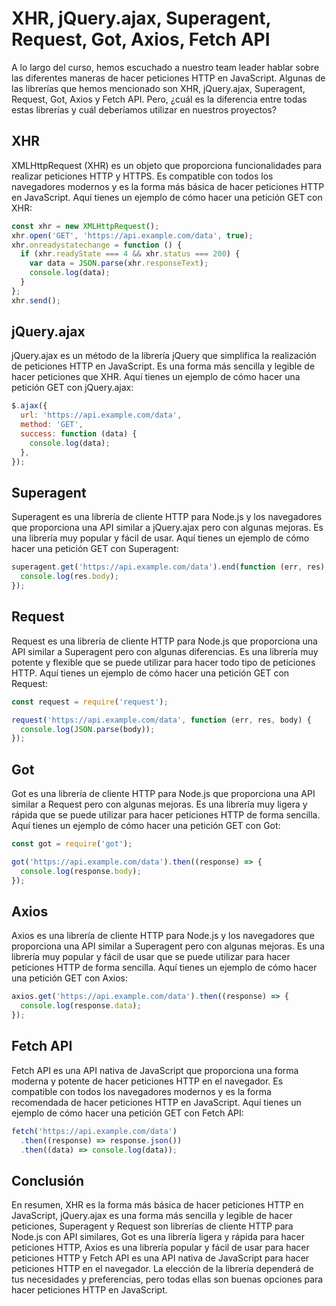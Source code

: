 # XHR, jQuery.ajax, Superagent, Request, Got, Axios, Fetch API

A lo largo del curso, hemos escuchado a nuestro team leader hablar sobre las diferentes maneras de hacer peticiones HTTP en JavaScript. Algunas de las librerías que hemos mencionado son XHR, jQuery.ajax, Superagent, Request, Got, Axios y Fetch API. Pero, ¿cuál es la diferencia entre todas estas librerías y cuál deberíamos utilizar en nuestros proyectos?

## XHR

XMLHttpRequest (XHR) es un objeto que proporciona funcionalidades para realizar peticiones HTTP y HTTPS. Es compatible con todos los navegadores modernos y es la forma más básica de hacer peticiones HTTP en JavaScript. Aquí tienes un ejemplo de cómo hacer una petición GET con XHR:

```javascript
const xhr = new XMLHttpRequest();
xhr.open('GET', 'https://api.example.com/data', true);
xhr.onreadystatechange = function () {
  if (xhr.readyState === 4 && xhr.status === 200) {
    var data = JSON.parse(xhr.responseText);
    console.log(data);
  }
};
xhr.send();
```

## jQuery.ajax

jQuery.ajax es un método de la librería jQuery que simplifica la realización de peticiones HTTP en JavaScript. Es una forma más sencilla y legible de hacer peticiones que XHR. Aquí tienes un ejemplo de cómo hacer una petición GET con jQuery.ajax:

```javascript
$.ajax({
  url: 'https://api.example.com/data',
  method: 'GET',
  success: function (data) {
    console.log(data);
  },
});
```

## Superagent

Superagent es una librería de cliente HTTP para Node.js y los navegadores que proporciona una API similar a jQuery.ajax pero con algunas mejoras. Es una librería muy popular y fácil de usar. Aquí tienes un ejemplo de cómo hacer una petición GET con Superagent:

```javascript
superagent.get('https://api.example.com/data').end(function (err, res) {
  console.log(res.body);
});
```

## Request

Request es una librería de cliente HTTP para Node.js que proporciona una API similar a Superagent pero con algunas diferencias. Es una librería muy potente y flexible que se puede utilizar para hacer todo tipo de peticiones HTTP. Aquí tienes un ejemplo de cómo hacer una petición GET con Request:

```javascript
const request = require('request');

request('https://api.example.com/data', function (err, res, body) {
  console.log(JSON.parse(body));
});
```

## Got

Got es una librería de cliente HTTP para Node.js que proporciona una API similar a Request pero con algunas mejoras. Es una librería muy ligera y rápida que se puede utilizar para hacer peticiones HTTP de forma sencilla. Aquí tienes un ejemplo de cómo hacer una petición GET con Got:

```javascript
const got = require('got');

got('https://api.example.com/data').then((response) => {
  console.log(response.body);
});
```

## Axios

Axios es una librería de cliente HTTP para Node.js y los navegadores que proporciona una API similar a Superagent pero con algunas mejoras. Es una librería muy popular y fácil de usar que se puede utilizar para hacer peticiones HTTP de forma sencilla. Aquí tienes un ejemplo de cómo hacer una petición GET con Axios:

```javascript
axios.get('https://api.example.com/data').then((response) => {
  console.log(response.data);
});
```

## Fetch API

Fetch API es una API nativa de JavaScript que proporciona una forma moderna y potente de hacer peticiones HTTP en el navegador. Es compatible con todos los navegadores modernos y es la forma recomendada de hacer peticiones HTTP en JavaScript. Aquí tienes un ejemplo de cómo hacer una petición GET con Fetch API:

```javascript
fetch('https://api.example.com/data')
  .then((response) => response.json())
  .then((data) => console.log(data));
```

## Conclusión

En resumen, XHR es la forma más básica de hacer peticiones HTTP en JavaScript, jQuery.ajax es una forma más sencilla y legible de hacer peticiones, Superagent y Request son librerías de cliente HTTP para Node.js con API similares, Got es una librería ligera y rápida para hacer peticiones HTTP, Axios es una librería popular y fácil de usar para hacer peticiones HTTP y Fetch API es una API nativa de JavaScript para hacer peticiones HTTP en el navegador. La elección de la librería dependerá de tus necesidades y preferencias, pero todas ellas son buenas opciones para hacer peticiones HTTP en JavaScript.
